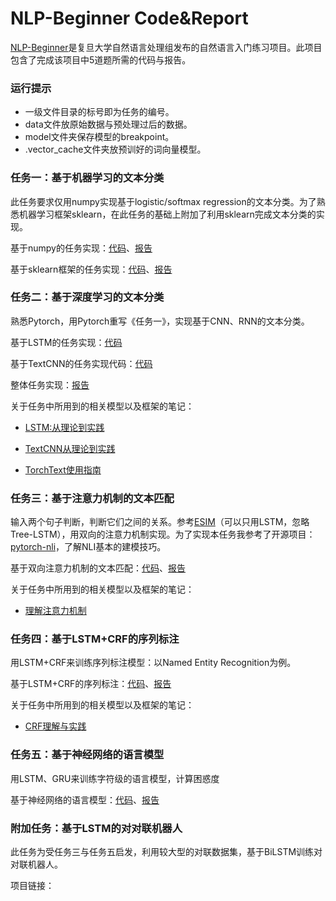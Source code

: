 # NLP-Beginner Code&Report

[NLP-Beginner](https://github.com/FudanNLP/nlp-beginner)是复旦大学自然语言处理组发布的自然语言入门练习项目。此项目包含了完成该项目中5道题所需的代码与报告。

### 运行提示

* 一级文件目录的标号即为任务的编号。
* data文件放原始数据与预处理过后的数据。
* model文件夹保存模型的breakpoint。
* .vector_cache文件夹放预训好的词向量模型。

### 任务一：基于机器学习的文本分类

此任务要求仅用numpy实现基于logistic/softmax regression的文本分类。为了熟悉机器学习框架sklearn，在此任务的基础上附加了利用sklearn完成文本分类的实现。

基于numpy的任务实现：[代码](./1/numpy_base.ipynb)、[报告](./1/report/利用逻辑回归进行文本分类.md)

基于sklearn框架的任务实现：[代码](./1/sklearn_base.ipynb)、[报告](./1/report/利用sklearn进行文本分类.md)

### 任务二：基于深度学习的文本分类

熟悉Pytorch，用Pytorch重写《任务一》，实现基于CNN、RNN的文本分类。

基于LSTM的任务实现：[代码](./2/LSTM_classify.ipynb)

基于TextCNN的任务实现代码：[代码](./2/textCNN_classify.ipynb)

整体任务实现：[报告](./2/report/基于深度学习的文本分类.md)

关于任务中所用到的相关模型以及框架的笔记：

* [LSTM:从理论到实践](2\report\Lstm从理论到实践.md)

* [TextCNN从理论到实践](2\report\TextCNN从理论到实践.md)

* [TorchText使用指南](2\report\TorchText使用指南.md)

### 任务三：基于注意力机制的文本匹配

输入两个句子判断，判断它们之间的关系。参考[ESIM]( https://arxiv.org/pdf/1609.06038v3.pdf)（可以只用LSTM，忽略Tree-LSTM），用双向的注意力机制实现。为了实现本任务我参考了开源项目：[pytorch-nli](https://github.com/bentrevett/pytorch-nli)，了解NLI基本的建模技巧。

基于双向注意力机制的文本匹配：[代码](3\code\ESIM.ipynb)、[报告](3\基于注意力机制的文本匹配.md)

关于任务中所用到的相关模型以及框架的笔记：

* [理解注意力机制](3\note\理解注意力机制.md)


### 任务四：基于LSTM+CRF的序列标注

用LSTM+CRF来训练序列标注模型：以Named Entity Recognition为例。

基于LSTM+CRF的序列标注：[代码](4\code\BiLSTM_CRF.ipynb)、[报告](4\基于LSTM&CRF的序列标注.md)

关于任务中所用到的相关模型以及框架的笔记：

* [CRF理解与实践](4\CRF理解与实践.md)

### 任务五：基于神经网络的语言模型

用LSTM、GRU来训练字符级的语言模型，计算困惑度

基于神经网络的语言模型：[代码](5\code\GenerateModel.ipynb)、[报告](5\基于神经网络的语言模型.md)

### 附加任务：基于LSTM的对对联机器人

此任务为受任务三与任务五启发，利用较大型的对联数据集，基于BiLSTM训练对对联机器人。

项目链接：[]()







